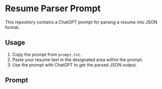
# Resume Parser Prompt

This repository contains a ChatGPT prompt for parsing a resume into JSON format.

## Usage

1. Copy the prompt from `prompt.txt`.
2. Paste your resume text in the designated area within the prompt.
3. Use the prompt with ChatGPT to get the parsed JSON output.

## Prompt


